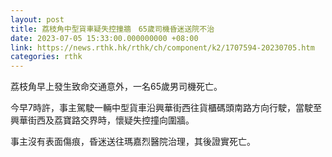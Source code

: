 ```yaml
---
layout: post
title: 荔枝角中型貨車疑失控撞牆　65歲司機昏迷送院不治
date: 2023-07-05 15:33:00.000000000 +08:00
link: https://news.rthk.hk/rthk/ch/component/k2/1707594-20230705.htm
categories: rthk
---
```


荔枝角早上發生致命交通意外，一名65歲男司機死亡。

今早7時許，事主駕駛一輛中型貨車沿興華街西往貨櫃碼頭南路方向行駛，當駛至興華街西及荔寶路交界時，懷疑失控撞向圍牆。

事主沒有表面傷痕，昏迷送往瑪嘉烈醫院治理，其後證實死亡。
